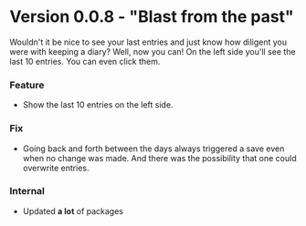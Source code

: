 # Version 0.0.8 - "Blast from the past"

Wouldn't it be nice to see your last entries and just know how diligent
you were with keeping a diary? Well, now you can! On the left side you'll
see the last 10 entries. You can even click them.

### Feature

* Show the last 10 entries on the left side.

### Fix

* Going back and forth between the days always triggered a save even when no change was made. And there was the
  possibility that one could overwrite entries.

### Internal

* Updated __a lot__ of packages